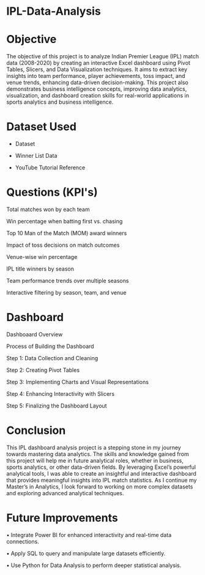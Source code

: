 # IPL-Data-Analysis

# Objective
The objective of this project is to analyze Indian Premier League (IPL) match data (2008-2020) by creating an interactive Excel dashboard using Pivot Tables, Slicers, and Data Visualization techniques. It aims to extract key insights into team performance, player achievements, toss impact, and venue trends, enhancing data-driven decision-making. This project also demonstrates business intelligence concepts, improving data analytics, visualization, and dashboard creation skills for real-world applications in sports analytics and business intelligence.

# Dataset Used
- Dataset

- Winner List Data

- YouTube Tutorial Reference

# Questions (KPI's)
Total matches won by each team

Win percentage when batting first vs. chasing

Top 10 Man of the Match (MOM) award winners

Impact of toss decisions on match outcomes

Venue-wise win percentage

IPL title winners by season

Team performance trends over multiple seasons

Interactive filtering by season, team, and venue

# Dashboard

Dashboaard Overview

Process of Building the Dashboard

Step 1: Data Collection and Cleaning

Step 2: Creating Pivot Tables

Step 3: Implementing Charts and Visual Representations

Step 4: Enhancing Interactivity with Slicers

Step 5: Finalizing the Dashboard Layout

# Conclusion

This IPL dashboard analysis project is a stepping stone in my journey towards mastering data analytics. The skills and knowledge gained from this project will help me in future analytical roles, whether in business, sports analytics, or other data-driven fields. By leveraging Excel’s powerful analytical tools, I was able to create an insightful and interactive dashboard that provides meaningful insights into IPL match statistics. As I continue my Master’s in Analytics, I look forward to working on more complex datasets and exploring advanced analytical techniques.

# Future Improvements
• Integrate Power BI for enhanced interactivity and real-time data connections.

• Apply SQL to query and manipulate large datasets efficiently.

• Use Python for Data Analysis to perform deeper statistical analysis.

